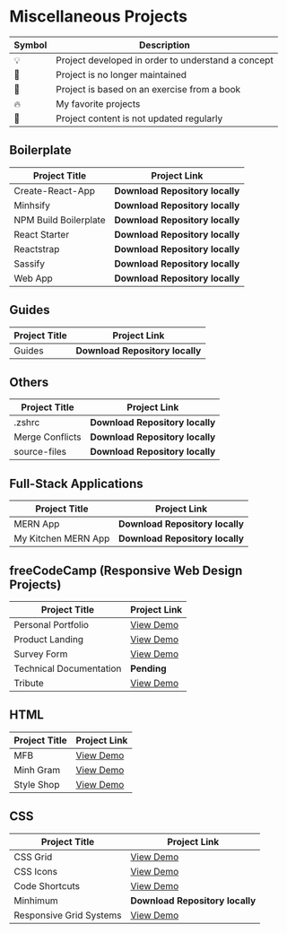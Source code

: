 # Miscellaneous Projects

| Symbol | Description                                        |
| ------ | -------------------------------------------------- |
| 💡     | Project developed in order to understand a concept |
| 📕     | Project is no longer maintained                    |
| 📝     | Project is based on an exercise from a book        |
| 🔥     | My favorite projects                               |
| 👶     | Project content is not updated regularly           |

## Boilerplate

| Project Title         | Project Link                    |
| --------------------- | ------------------------------- |
| Create-React-App      | **Download Repository locally** |
| Minhsify              | **Download Repository locally** |
| NPM Build Boilerplate | **Download Repository locally** |
| React Starter         | **Download Repository locally** |
| Reactstrap            | **Download Repository locally** |
| Sassify               | **Download Repository locally** |
| Web App               | **Download Repository locally** |

## Guides

| Project Title | Project Link                    |
| ------------- | ------------------------------- |
| Guides        | **Download Repository locally** |

## Others

| Project Title   | Project Link                    |
| --------------- | ------------------------------- |
| .zshrc          | **Download Repository locally** |
| Merge Conflicts | **Download Repository locally** |
| source-files    | **Download Repository locally** |

## Full-Stack Applications

| Project Title       | Project Link                    |
| ------------------- | ------------------------------- |
| MERN App            | **Download Repository locally** |
| My Kitchen MERN App | **Download Repository locally** |

## freeCodeCamp (Responsive Web Design Projects)

| Project Title           | Project Link                                                                                   |
| ----------------------- | ---------------------------------------------------------------------------------------------- |
| Personal Portfolio      | [View Demo](https://tejkahlon.netlify.app)                                                     |
| Product Landing         | [View Demo](https://tpkahlon.github.io/miscellaneous-projects/product-landing-page/index.html) |
| Survey Form             | [View Demo](https://fccsurveyform.netlify.app)                                                 |
| Technical Documentation | **Pending**                                                                                    |
| Tribute                 | [View Demo](https://fcctributepage.netlify.app)                                                |

## HTML

| Project Title | Project Link                                     |
| ------------- | ------------------------------------------------ |
| MFB           | [View Demo](https://markhamfoodbank.netlify.app) |
| Minh Gram     | [View Demo](https://minhgram.netlify.app)        |
| Style Shop    | [View Demo](https://styleshop.netlify.app)       |

## CSS

| Project Title           | Project Link                                           |
| ----------------------- | ------------------------------------------------------ |
| CSS Grid                | [View Demo](https://cssgridlayout.netlify.app)         |
| CSS Icons               | [View Demo](https://cssshapes.netlify.app)             |
| Code Shortcuts          | [View Demo](https://jshacks.netlify.app)               |
| Minhimum                | **Download Repository locally**                        |
| Responsive Grid Systems | [View Demo](https://responsivegridsystems.netlify.app) |
